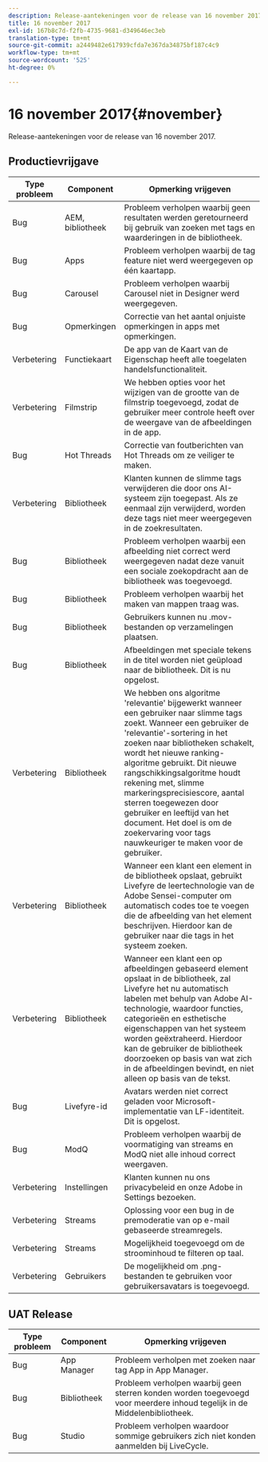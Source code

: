 ```yaml
---
description: Release-aantekeningen voor de release van 16 november 2017.
title: 16 november 2017
exl-id: 167b8c7d-f2fb-4735-9681-d349646ec3eb
translation-type: tm+mt
source-git-commit: a2449482e617939cfda7e367da34875bf187c4c9
workflow-type: tm+mt
source-wordcount: '525'
ht-degree: 0%

---
```


# 16 november 2017{#november}

Release-aantekeningen voor de release van 16 november 2017.

## Productievrijgave

| **Type probleem** | **Component** | **Opmerking vrijgeven** |
|---|---|---|
| Bug | AEM, bibliotheek | Probleem verholpen waarbij geen resultaten werden geretourneerd bij gebruik van zoeken met tags en waarderingen in de bibliotheek. |
| Bug | Apps | Probleem verholpen waarbij de tag feature niet werd weergegeven op één kaartapp. |
| Bug | Carousel | Probleem verholpen waarbij Carousel niet in Designer werd weergegeven. |
| Bug | Opmerkingen | Correctie van het aantal onjuiste opmerkingen in apps met opmerkingen. |
| Verbetering | Functiekaart | De app van de Kaart van de Eigenschap heeft alle toegelaten handelsfunctionaliteit. |
| Verbetering | Filmstrip | We hebben opties voor het wijzigen van de grootte van de filmstrip toegevoegd, zodat de gebruiker meer controle heeft over de weergave van de afbeeldingen in de app. |
| Bug | Hot Threads | Correctie van foutberichten van Hot Threads om ze veiliger te maken. |
| Verbetering | Bibliotheek | Klanten kunnen de slimme tags verwijderen die door ons AI-systeem zijn toegepast. Als ze eenmaal zijn verwijderd, worden deze tags niet meer weergegeven in de zoekresultaten. |
| Bug | Bibliotheek | Probleem verholpen waarbij een afbeelding niet correct werd weergegeven nadat deze vanuit een sociale zoekopdracht aan de bibliotheek was toegevoegd. |
| Bug | Bibliotheek | Probleem verholpen waarbij het maken van mappen traag was. |
| Bug | Bibliotheek | Gebruikers kunnen nu .mov-bestanden op verzamelingen plaatsen. |
| Bug | Bibliotheek | Afbeeldingen met speciale tekens in de titel worden niet geüpload naar de bibliotheek. Dit is nu opgelost. |
| Verbetering | Bibliotheek | We hebben ons algoritme &#39;relevantie&#39; bijgewerkt wanneer een gebruiker naar slimme tags zoekt. Wanneer een gebruiker de &#39;relevantie&#39;-sortering in het zoeken naar bibliotheken schakelt, wordt het nieuwe ranking-algoritme gebruikt. Dit nieuwe rangschikkingsalgoritme houdt rekening met, slimme markeringsprecisiescore, aantal sterren toegewezen door gebruiker en leeftijd van het document. Het doel is om de zoekervaring voor tags nauwkeuriger te maken voor de gebruiker. |
| Verbetering | Bibliotheek | Wanneer een klant een element in de bibliotheek opslaat, gebruikt Livefyre de leertechnologie van de Adobe Sensei-computer om automatisch codes toe te voegen die de afbeelding van het element beschrijven. Hierdoor kan de gebruiker naar die tags in het systeem zoeken. |
| Verbetering | Bibliotheek | Wanneer een klant een op afbeeldingen gebaseerd element opslaat in de bibliotheek, zal Livefyre het nu automatisch labelen met behulp van Adobe AI-technologie, waardoor functies, categorieën en esthetische eigenschappen van het systeem worden geëxtraheerd. Hierdoor kan de gebruiker de bibliotheek doorzoeken op basis van wat zich in de afbeeldingen bevindt, en niet alleen op basis van de tekst. |
| Bug | Livefyre-id | Avatars werden niet correct geladen voor Microsoft-implementatie van LF-identiteit. Dit is opgelost. |
| Bug | ModQ | Probleem verholpen waarbij de voormatiging van streams en ModQ niet alle inhoud correct weergaven. |
| Verbetering | Instellingen | Klanten kunnen nu ons privacybeleid en onze Adobe in Settings bezoeken. |
| Verbetering | Streams | Oplossing voor een bug in de premoderatie van op e-mail gebaseerde streamregels. |
| Verbetering | Streams | Mogelijkheid toegevoegd om de stroominhoud te filteren op taal. |
| Verbetering | Gebruikers | De mogelijkheid om .png-bestanden te gebruiken voor gebruikersavatars is toegevoegd. |

## UAT Release

| **Type probleem** | **Component** | **Opmerking vrijgeven** |
|---|---|---|
| Bug | App Manager | Probleem verholpen met zoeken naar tag App in App Manager. |
| Bug | Bibliotheek | Probleem verholpen waarbij geen sterren konden worden toegevoegd voor meerdere inhoud tegelijk in de Middelenbibliotheek. |
| Bug | Studio | Probleem verholpen waardoor sommige gebruikers zich niet konden aanmelden bij LiveCycle. |
